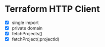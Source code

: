 # Terraform HTTP Client

- [x] single import
- [x] private domain
- [x] fetchProjects()
- [x] fetchProject(:projectId)
